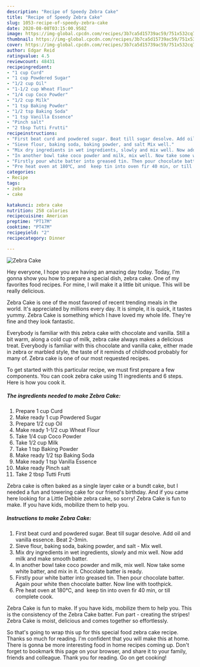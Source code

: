 ```yaml
---
description: "Recipe of Speedy Zebra Cake"
title: "Recipe of Speedy Zebra Cake"
slug: 1053-recipe-of-speedy-zebra-cake
date: 2020-08-08T03:15:00.958Z
image: https://img-global.cpcdn.com/recipes/3b7ca5d15739ac59/751x532cq70/zebra-cake-recipe-main-photo.jpg
thumbnail: https://img-global.cpcdn.com/recipes/3b7ca5d15739ac59/751x532cq70/zebra-cake-recipe-main-photo.jpg
cover: https://img-global.cpcdn.com/recipes/3b7ca5d15739ac59/751x532cq70/zebra-cake-recipe-main-photo.jpg
author: Edgar Reid
ratingvalue: 4.5
reviewcount: 48431
recipeingredient:
- "1 cup Curd"
- "1 cup Powdered Sugar"
- "1/2 cup Oil"
- "1-1/2 cup Wheat Flour"
- "1/4 cup Coco Powder"
- "1/2 cup Milk"
- "1 tsp Baking Powder"
- "1/2 tsp Baking Soda"
- "1 tsp Vanilla Essence"
- "Pinch salt"
- "2 tbsp Tutti Frutti"
recipeinstructions:
- "First beat curd and powdered sugar. Beat till sugar desolve. Add oil and vanilla essence. Beat 2-3min."
- "Sieve flour, baking soda, baking powder, and salt Mix well."
- "Mix dry ingredients in wet ingredients, slowly and mix well. Now add milk and make smooth batter."
- "In another bowl take coco powder and milk, mix well. Now take some white batter, and mix in it. Chocolate batter is ready."
- "Firstly pour white batter into greased tin. Then pour chocolate batter. Again pour white then chocolate batter. Now line with toothpick."
- "Pre heat oven at 180℃, and  keep tin into oven fir 40 min, or till complete cook."
categories:
- Recipe
tags:
- zebra
- cake

katakunci: zebra cake 
nutrition: 258 calories
recipecuisine: American
preptime: "PT17M"
cooktime: "PT47M"
recipeyield: "2"
recipecategory: Dinner

---
```



![Zebra Cake](https://img-global.cpcdn.com/recipes/3b7ca5d15739ac59/751x532cq70/zebra-cake-recipe-main-photo.jpg)

Hey everyone, I hope you are having an amazing day today. Today, I'm gonna show you how to prepare a special dish, zebra cake. One of my favorites food recipes. For mine, I will make it a little bit unique. This will be really delicious.

Zebra Cake is one of the most favored of recent trending meals in the world. It's appreciated by millions every day. It is simple, it is quick, it tastes yummy. Zebra Cake is something which I have loved my whole life. They're fine and they look fantastic.

Everybody is familiar with this zebra cake with chocolate and vanilla. Still a bit warm, along a cold cup of milk, zebra cake always makes a delicious treat. Everybody is familiar with this chocolate and vanilla cake, either made in zebra or marbled style, the taste of it reminds of childhood probably for many of. Zebra cake is one of our most requested recipes.


To get started with this particular recipe, we must first prepare a few components. You can cook zebra cake using 11 ingredients and 6 steps. Here is how you cook it.

<!--inarticleads1-->

##### The ingredients needed to make Zebra Cake:

1. Prepare 1 cup Curd
1. Make ready 1 cup Powdered Sugar
1. Prepare 1/2 cup Oil
1. Make ready 1-1/2 cup Wheat Flour
1. Take 1/4 cup Coco Powder
1. Take 1/2 cup Milk
1. Take 1 tsp Baking Powder
1. Make ready 1/2 tsp Baking Soda
1. Make ready 1 tsp Vanilla Essence
1. Make ready Pinch salt
1. Take 2 tbsp Tutti Frutti


Zebra cake is often baked as a single layer cake or a bundt cake, but I needed a fun and towering cake for our friend&#39;s birthday. And if you came here looking for a Little Debbie zebra cake, so sorry! Zebra Cake is fun to make. If you have kids, mobilize them to help you. 

<!--inarticleads2-->

##### Instructions to make Zebra Cake:

1. First beat curd and powdered sugar. Beat till sugar desolve. Add oil and vanilla essence. Beat 2-3min.
1. Sieve flour, baking soda, baking powder, and salt - Mix well.
1. Mix dry ingredients in wet ingredients, slowly and mix well. Now add milk and make smooth batter.
1. In another bowl take coco powder and milk, mix well. Now take some white batter, and mix in it. Chocolate batter is ready.
1. Firstly pour white batter into greased tin. Then pour chocolate batter. Again pour white then chocolate batter. Now line with toothpick.
1. Pre heat oven at 180℃, and  keep tin into oven fir 40 min, or till complete cook.


Zebra Cake is fun to make. If you have kids, mobilize them to help you. This is the consistency of the Zebra Cake batter. Fun part - creating the stripes! Zebra Cake is moist, delicious and comes together so effortlessly. 

So that's going to wrap this up for this special food zebra cake recipe. Thanks so much for reading. I'm confident that you will make this at home. There is gonna be more interesting food in home recipes coming up. Don't forget to bookmark this page on your browser, and share it to your family, friends and colleague. Thank you for reading. Go on get cooking!
